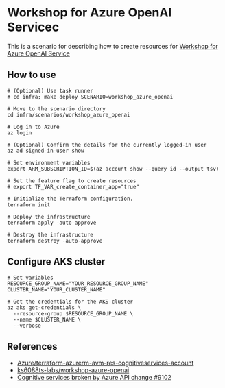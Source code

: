 # Workshop for Azure OpenAI Servicec

This is a scenario for describing how to create resources for [Workshop for Azure OpenAI Service](https://ks6088ts-labs.github.io/workshop-azure-openai/)

## How to use

```shell
# (Optional) Use task runner
# cd infra; make deploy SCENARIO=workshop_azure_openai

# Move to the scenario directory
cd infra/scenarios/workshop_azure_openai

# Log in to Azure
az login

# (Optional) Confirm the details for the currently logged-in user
az ad signed-in-user show

# Set environment variables
export ARM_SUBSCRIPTION_ID=$(az account show --query id --output tsv)

# Set the feature flag to create resources
# export TF_VAR_create_container_app="true"

# Initialize the Terraform configuration.
terraform init

# Deploy the infrastructure
terraform apply -auto-approve

# Destroy the infrastructure
terraform destroy -auto-approve
```

## Configure AKS cluster

```shell
# Set variables
RESOURCE_GROUP_NAME="YOUR_RESOURCE_GROUP_NAME"
CLUSTER_NAME="YOUR_CLUSTER_NAME"

# Get the credentials for the AKS cluster
az aks get-credentials \
  --resource-group $RESOURCE_GROUP_NAME \
  --name $CLUSTER_NAME \
  --verbose
```

## References

- [Azure/terraform-azurerm-avm-res-cognitiveservices-account](https://github.com/Azure/terraform-azurerm-avm-res-cognitiveservices-account)
- [ks6088ts-labs/workshop-azure-openai](https://github.com/ks6088ts-labs/workshop-azure-openai)
- [Cognitive services broken by Azure API change #9102](https://github.com/hashicorp/terraform-provider-azurerm/issues/9102)
